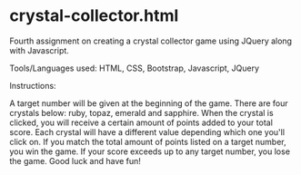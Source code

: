 # crystal-collector.html
Fourth assignment on creating a crystal collector game using JQuery along with Javascript.

Tools/Languages used: HTML, CSS, Bootstrap, Javascript, JQuery

Instructions:

A target number will be given at the beginning of the game.  There are four crystals below: ruby, topaz, emerald and sapphire.  When the crystal is clicked, you will receive a certain amount of points added to your total score.  Each crystal will have a different value depending which one you'll click on.   If you match the total amount of points listed on a target number, you win the game.   If your score exceeds up to any target number, you lose the game. Good luck and have fun!

 
